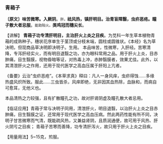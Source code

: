 ### 青葙子

**〔原文〕味苦微寒。入厥阴**。<small>肝。</small>**祛风热，镇肝明目。治青盲障翳，虫疥恶疮。瞳子散大者忌服**。<small>能助阳火。</small>**类鸡冠而穗尖长**。

【讲解】 **青葙子功专清肝明目，主治肝火上炎之目疾**。为苋科一年生草本植物青葙的成熟种子。穗状花序单生于茎顶或分枝末端，圆柱或圆锥状。《本经》名为草决明，但现商品草决明即决明子。生用。
本品味苦，性微寒，入肝经。苦寒清降，专泻肝经实火，而有明目退翳之功，亦为眼科常用之品。用于肝火上炎，目赤肿痛，目生翳膜，视物昏暗等证，对热毒上冲，赤肿翳膜者，效果尤佳。此外，以其清泄肝火之作用，还用于现代医学之高血压属于肝阳上亢者。

《备要》云治"虫疥恶疮”。《本草求真》释曰：凡人一身风痒，虫疥得蚀……多缘热盛风炽所致。服此……三虫皆杀，风痒即绝，无非因其血热除，血脉和，而病自可愈耳，无他义也。

本品清热之力较强，且有扩散瞳孔之功，故对肝肾阴虚及瞳孔散大者忌用。

【临证应用】青葙子常与决明子同用，清泄肝火，明目退翳，以治肝火上炎之目赤肿痛，目生翳膜之证，还常用于现代医学之高血压病。然此两药性能有所不同，决明子甘苦微寒而气清，既能疏风热，又兼益肾阴，且质润通便，故可用于风热、肝火阴亏之目疾； 青葙子苦寒而善降，功专清肝泻火，故只用于肝火上炎之目疾。

【用量用法】5~15克，煎服。

